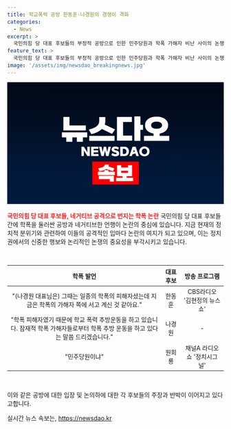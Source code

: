 ```yaml
---
title: 학교폭력 공방 한동훈·나경원의 경쟁이 격화
categories:
  - News
excerpt: >
  국민의힘 당 대표 후보들의 부정적 공방으로 인한 민주당원과 학폭 가해자 비난 사이의 논쟁이 확산되고 있다. 후보들 간 인신공격과 공격적 발언이 고조되며, 이는 정치적 난타전으로 번지고 있다. 후보들의 공격과 반격 속에서 상임고문은 과열된 싸움을 자제해야 한다고 우려를 표명했다. 현재 상황을 보면 정치권에서의 긴장이 고조되고 있는데, 이세진이었습니다.
feature_text: >
  국민의힘 당 대표 후보들의 부정적 공방으로 인한 민주당원과 학폭 가해자 비난 사이의 논쟁이 확산되고 있다. 후보들 간 인신공격과 공격적 발언이 고조되며, 이는 정치적 난타전으로 번지고 있다. 후보들의 공격과 반격 속에서 상임고문은 과열된 싸움을 자제해야 한다고 우려를 표명했다. 현재 상황을 보면 정치권에서의 긴장이 고조되고 있는데, 이세진이었습니다.
image: '/assets/img/newsdao_breakingnews.jpg'
---
```


<p><img src="/assets/img/newsdao_breakingnews.jpg" alt="bookingtag 속보" /></p>

<p><b><span style="color: #ee2323;">국민의힘 당 대표 후보들, 네거티브 공격으로 번지는 학폭 논란</span></b>
국민의힘 당 대표 후보들간에 학폭을 둘러싼 공방과 네거티브한 언행이 논란의 중심에 있습니다. 지금 현재의 정치적 분위기와 관련하여 이들의 공격적인 입마다 논란의 여지가 되고 있으며, 이는 정치권에서의 신중한 행보와 논리적인 논쟁의 중요성을 부각시키고 있습니다. </p>

<p data-ke-size="size16">&nbsp;</p>

<table>
  <thead>
    <tr>
      <th style="text-align: center;">학폭 발언</th>
      <th style="text-align: center;">대표 후보</th>
      <th style="text-align: center;">방송 프로그램</th>
    </tr>
  </thead>
  <tbody>
    <tr>
      <td style="text-align: center;">"(나경원 대표님은) 그때는 일종의 학폭의 피해자셨는데 지금은 학폭의 가해자 쪽에 서고 계신 것 같아요."</td>
      <td style="text-align: center;">한동훈</td>
      <td style="text-align: center;">CBS라디오 '김현정의 뉴스쇼'</td>
    </tr>
    <tr>
      <td style="text-align: center;">"학폭 피해자였기 때문에 학교 폭력 추방운동을 하고 있습니다. 잠재적 학폭 가해자들로부터 학폭 추방 운동을 하고 있다는 말씀 드리겠습니다."</td>
      <td style="text-align: center;">나경원</td>
      <td style="text-align: center;">-</td>
    </tr>
    <tr>
      <td style="text-align: center;">"민주당원이냐"</td>
      <td style="text-align: center;">원희룡</td>
      <td style="text-align: center;">채널A 라디오쇼 '정치시그널'</td>
    </tr>
  </tbody>
</table>

<p data-ke-size="size16">&nbsp;</p>

<p>이와 같은 공방에 대한 입장 및 논의하에 대한 각 후보들의 주장과 반박이 이어지고 있다고합니다.</p>
실시간 뉴스 속보는, <a href="https://newsdao.kr" rel="dofollow">https://newsdao.kr</a>


